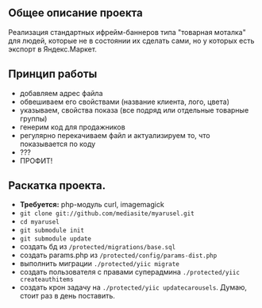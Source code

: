 ##  Общее описание проекта
Реализация стандартных ифрейм-баннеров типа "товарная моталка" для людей, которые не в состоянии их сделать сами, но у которых есть экспорт в Яндекс.Маркет.

## Принцип работы
* добавляем адрес файла
* обвешиваем его свойствами (название клиента, лого, цвета)
* указываем, свойства показа (все подряд или отдельные товарные группы)
* генерим код для продажников
* регулярно перекачиваем файл и актуализируем то, что показывается по коду
* ???
* ПРОФИТ!

## Раскатка проекта.
* **Требуется:** php-модуль curl, imagemagick
* `git clone git://github.com/mediasite/myarusel.git`
* `cd myarusel`
* `git submodule init`
* `git submodule update`
* создать бд из `/protected/migrations/base.sql`
* создать params.php из `/protected/config/params-dist.php`
* выполнить миграции `./protected/yiic migrate`
* создать пользователя с правами суперадмина `./protected/yiic createauthitems`
* создать крон задачу на `./protected/yiic updatecarousels`. Думаю, стоит раз в день поставить.